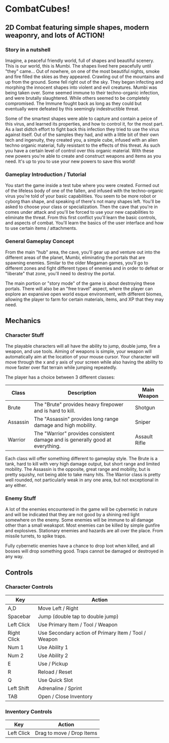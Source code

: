 # CombatCubes!

## 2D Combat featuring simple shapes, modern weaponry, and lots of ACTION! 

### Story in a nutshell

Imagine, a peaceful friendly world, full of shapes and beautiful scenery. This is our world, this is Mumbi. The shapes lived here peacefully until "they" came... Out of nowhere, on one of the most beautiful nights, smoke and fire filled the skies as they appeared. Crawling out of the mountains and up from the ground. Some fell right out of the sky. They began infecting and morphing the innocent shapes into violent and evil creatures. Mumbi was being taken over. Some seemed immune to their techno-organic infection, and were brutally slaughtered. While others seemed to be completely compromised. The Immune fought back as long as they could but eventually were defeated by this seemingly indestructible threat. 
          
Some of the smartest shapes were able to capture and contain a peice of this virus, and learned its properties, and how to control it, for the most part. As a last didtch effort to fight back this infection they tried to use the virus against itself. Out of the samples they had, and with a little bit of their own tech and ingenuity, they created you, a simple cube, infused with an alien techno organic material, fully resistant to the effects of this threat. As such you have a certain level of control over this organic material. With these new powers you're able to create and construct weapons and items as you need. It's up to you to use your new powers to save this world! 


### Gameplay Introduction / Tutorial

You start the game inside a test tube where you were created. Formed out of the lifeless body of one of the fallen, and infused with the techno-organic virus you're told of your basic capabilities. You seem to be more robot or cyborg than shape, and speaking of there's not many shapes left. You'll be asked to choose your class or specialization. Then the cave that you're in comes under attack and you'll be forced to use your new capabilities to eliminate the threat. From this first conflict you'll learn the basic controls, and aspects of combat. You'll learn the basics of the user interface and how to use certain items / attachments. 

### General Gameplay Concept

From the main "hub" area, the cave, you'll gear up and venture out into the different areas of the planet, Mumbi, eliminating the portals that are spawning enemies. Similar to the older Megaman games, you'll go to different zones and fight different types of enemies and in order to defeat or "liberate" that zone, you'll need to destroy the portal. 

The main portion or "story mode" of the game is about destroying these portals. There will also be an "free travel" aspect, where the player can explore an expansive open world esque environment, with different biomes, allowing the player to farm for certain materials, items, and XP that they may need. 

## Mechanics

### Character Stuff

The playable characters will all have the ability to jump, double jump, fire a weapon, and use tools. Aiming of weapons is simple, your weapon will automatically aim at the location of your mouse cursor. Your character will move through the x and y axis of your screen while also having the ability to move faster over flat terrain while jumping repeatedly. 

The player has a choice between 3 different classes: 

| Class | Description | Main Weapon |
|-------|-------------|-------------|
|Brute| The "Brute" provides heavy firepower and is hard to kill.|Shotgun|
|Assassin|The "Assassin" provides long range damage and high mobility.|Sniper|
|Warrior|The "Warrior" provides consistent damage and is generally good at everything.|Assault Rifle|

Each class will offer something different to gameplay style. The Brute is a tank, hard to kill with very high damage output, but short range and limited mobility. The Assassin is the opposite, great range and mobility, but is pretty squishy, not being able to take many hits. The Warrior class is pretty well rounded, not particularly weak in any one area, but not exceptional in any either. 

### Enemy Stuff

A lot of the enemies encountered in the game will be cybernetic in nature and will be indicated that they are not good by a shining red light somewhere on the enemy. Some enemies will be immune to all damage other than a small weakspot. Most enemies can be killed by simple gunfire and explosives. Stationary enemies and hazards are all over the place. From missile turrets, to spike traps.

Fully cybernetic enemies have a chance to drop loot when killed, and all bosses will drop something good. Traps cannot be damaged or destroyed in any way. 

## Controls

### Character Controls
| Key | Action |
|-----|--------|
|A,D|Move Left / Right|
|Spacebar|Jump (double tap to double jump)|
|Left Click|Use Primary Item / Tool / Weapon|
|Right Click|Use Secondary action of Primary Item / Tool / Weapon|
|Num 1|Use Ability 1|
|Num 2|Use Ability 2|
|E|Use / Pickup|
|R|Reload / Reset|
|Q|Use Quick Slot|
|Left Shift| Adrenaline / Sprint|
|TAB|Open / Close Inventory|

### Inventory Controls
| Key | Action |
|-----|--------|
|Left Click|Drag to move / Drop Items|
